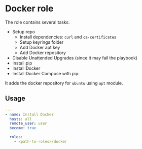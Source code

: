 # Docker role

The role contains several tasks:

- Setup repo
  - Install dependencies: `curl` and `ca-certificates`
  - Setup keyrings folder
  - Add Docker apt key
  - Add Docker repository
- Disable Unattended Upgrades (since it may fail the playbook)
- Install pip
- Install Docker
- Install Docker Compose with pip

It adds the docker repository for `ubuntu` using `apt` module.

## Usage

```yaml
---
- name: Install Docker
  hosts: all
  remote_user: user
  become: true

  roles:
    - <path-to-roles>/docker
```